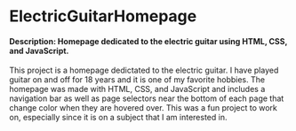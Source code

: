 # ElectricGuitarHomepage
#### Description: Homepage dedicated to the electric guitar using HTML, CSS, and JavaScript.
This project is a homepage dedictated to the electric guitar. I have played guitar on and off for 18 years and it is one of my favorite hobbies. The homepage was made with HTML, CSS, and JavaScript and includes a navigation bar as well as page selectors near the bottom of each page that change color when they are hovered over. This was a fun project to work on, especially since it is on a subject that I am interested in.
